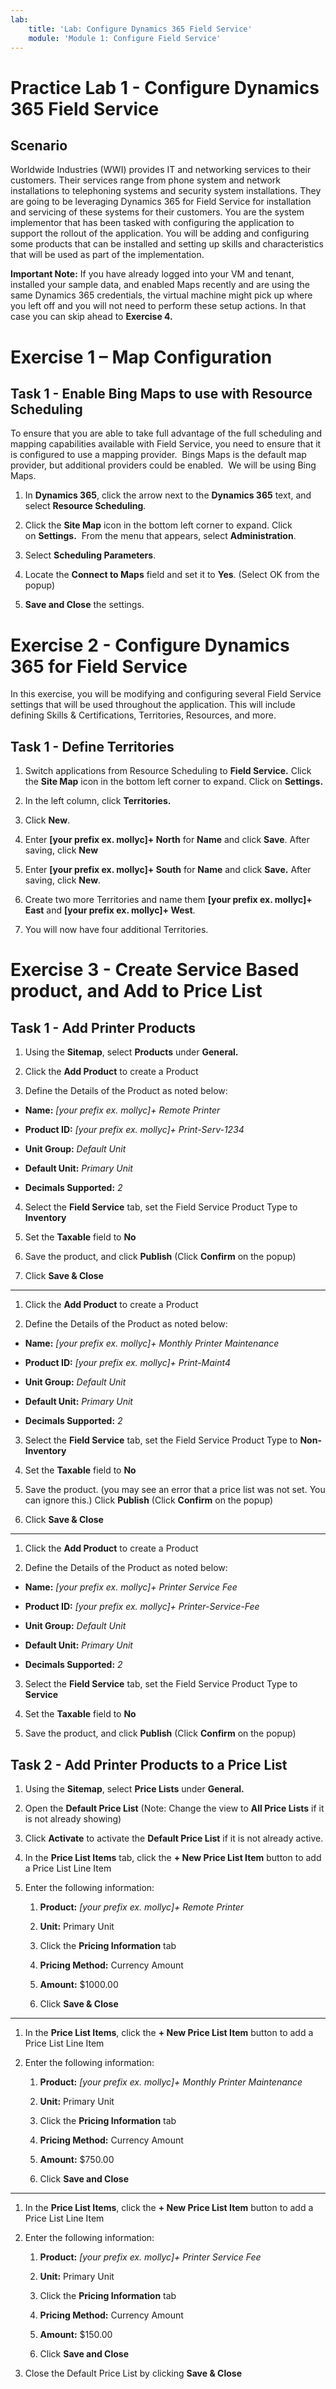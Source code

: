 ```yaml
---
lab:
    title: 'Lab: Configure Dynamics 365 Field Service'
    module: 'Module 1: Configure Field Service'
---
```


Practice Lab 1 - Configure Dynamics 365 Field Service
=====

## Scenario

Worldwide Industries (WWI) provides IT and networking services to their
customers. Their services range from phone system and network installations to
telephoning systems and security system installations. They are going to be
leveraging Dynamics 365 for Field Service for installation and servicing of
these systems for their customers. You are the system implementor that has been
tasked with configuring the application to support the rollout of the
application. You will be adding and configuring some products that can be
installed and setting up skills and characteristics that will be used as part of
the implementation.

**Important Note:** If you have already logged into your VM and tenant,
installed your sample data, and enabled Maps recently and are using the same
Dynamics 365 credentials, the virtual machine might pick up where you left off
and you will not need to perform these setup actions. In that case you can skip
ahead to **Exercise 4.**

Exercise 1 – Map Configuration 
======================================================  

## Task 1 - Enable Bing Maps to use with Resource Scheduling 

To ensure that you are able to take full advantage of the full scheduling and
mapping capabilities available with Field Service, you need to ensure that it is
configured to use a mapping provider.  Bings Maps is the default map provider,
but additional providers could be enabled.  We will be using Bing Maps. 

1.  In **Dynamics 365**, click the arrow next to the **Dynamics 365** text, and
    select **Resource Scheduling**.   

2.  Click the **Site Map** icon in the bottom left corner to
    expand. Click on **Settings.**  From the menu that
    appears, select **Administration**.   

3.  Select **Scheduling Parameters**. 

4.  Locate the **Connect to Maps** field and set it to **Yes**. (Select OK from the popup)

5.  **Save and Close** the settings.   

Exercise 2 - Configure Dynamics 365 for Field Service
=====================================================

In this exercise, you will be modifying and configuring several Field
Service settings that will be used throughout the application. This will
include defining Skills & Certifications, Territories, Resources, and more.

Task 1 - Define Territories
---------------------------

1.  Switch applications from Resource Scheduling to **Field Service.** Click the **Site Map** icon in the bottom left corner to expand.  Click on **Settings.**

2.  In the left column, click **Territories.**

3.  Click **New**.

4.  Enter **[your prefix ex. mollyc]+ North** for **Name** and click **Save**. After saving, click **New**

5.  Enter **[your prefix ex. mollyc]+ South** for **Name** and click **Save.** After saving, click
    **New**.

6.  Create two more Territories and name them **[your prefix ex. mollyc]+ East** and **[your prefix ex. mollyc]+ West**.

7.  You will now have four additional Territories.

Exercise 3 - Create Service Based product, and Add to Price List 
=================================================================

Task 1 - Add Printer Products
----------------------------

1.  Using the **Sitemap**, select **Products** under **General.**

2.  Click the **Add Product** to create a Product

3.  Define the Details of the Product as noted below:

-   **Name:** *[your prefix ex. mollyc]+ Remote Printer*

-   **Product ID:** *[your prefix ex. mollyc]+ Print-Serv-1234*

-   **Unit Group:** *Default Unit*

-   **Default Unit:** *Primary Unit*

-   **Decimals Supported:** *2*

4.  Select the **Field Service** tab, set the Field Service Product Type to
    **Inventory**

5.  Set the **Taxable** field to **No**

6.  Save the product, and click **Publish** (Click **Confirm** on the popup)

7.  Click **Save & Close**

-----------------------------------------------------------

1.  Click the **Add Product** to create a Product

2.  Define the Details of the Product as noted below:

-   **Name:** *[your prefix ex. mollyc]+ Monthly Printer Maintenance*

-   **Product ID:** *[your prefix ex. mollyc]+ Print-Maint4*

-   **Unit Group:** *Default Unit*

-   **Default Unit:** *Primary Unit*

-   **Decimals Supported:** *2*

3.  Select the **Field Service** tab, set the Field Service Product Type to
    **Non-Inventory**

4.  Set the **Taxable** field to **No**

5.  Save the product. (you may see an error that a price list was not set. You can ignore this.) Click **Publish** (Click **Confirm** on the popup)

6.  Click **Save & Close**

-----------------------------------------------------------

1.  Click the **Add Product** to create a Product

2.  Define the Details of the Product as noted below:

-   **Name:** *[your prefix ex. mollyc]+ Printer Service Fee*

-   **Product ID:** *[your prefix ex. mollyc]+ Printer-Service-Fee*

-   **Unit Group:** *Default Unit*

-   **Default Unit:** *Primary Unit*

-   **Decimals Supported:** *2*

3.  Select the **Field Service** tab, set the Field Service Product Type to
    **Service**

4.  Set the **Taxable** field to **No**

5.  Save the product, and click **Publish** (Click **Confirm** on the popup)

Task 2 - Add Printer Products to a Price List
---------------------------------------------

1.  Using the **Sitemap**, select **Price Lists** under **General.**

2.  Open the **Default Price List** (Note: Change the view to **All Price Lists** if it is not already showing)

3.  Click **Activate** to activate the **Default Price List** if it is not already active.

4.  In the **Price List Items** tab, click the **+ New Price List Item** button to add a Price List
    Line Item

5.  Enter the following information:

    1.  **Product:** *[your prefix ex. mollyc]+ Remote Printer*

    2.  **Unit:** Primary Unit
    
    3.  Click the **Pricing Information** tab

    4.  **Pricing Method:** Currency Amount

    5.  **Amount:** $1000.00
    
    6.  Click **Save & Close**
    
-----------------------------------------------------------

1.  In the **Price List Items**, click the **+ New Price List Item** button to add a Price List
    Line Item

2.  Enter the following information:

    1.  **Product:** *[your prefix ex. mollyc]+ Monthly Printer Maintenance*

    2.  **Unit:** Primary Unit
    
    3.  Click the **Pricing Information** tab

    4.  **Pricing Method:** Currency Amount

    5.  **Amount:** $750.00
    
    6.  Click **Save and Close**
    
-----------------------------------------------------------

1.  In the **Price List Items**, click the **+ New Price List Item** button to add a Price List
    Line Item

2. Enter the following information:

    1.  **Product:** *[your prefix ex. mollyc]+ Printer Service Fee*

    2.  **Unit:** Primary Unit
    
    3. Click the **Pricing Information** tab

    4.  **Pricing Method:** Currency Amount

    5.  **Amount:** $150.00
    
    6. Click **Save and Close**

3. Close the Default Price List by clicking **Save & Close**

